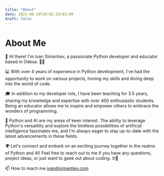 ```yaml
---
title: "About"
date: 2023-06-19T20:02:53+03:00
draft: false
---
```


# About Me

👋 Hi there! I'm Ivan Simantiev, a passionate Python developer and educator based in Odesa. 🐍🚀

💻 With over 4 years of experience in Python development, I've had the opportunity to work on various projects, honing my skills and diving deep into the world of code.

🎓 In addition to my developer role, I have been teaching for 3.5 years, sharing my knowledge and expertise with over 400 enthusiastic students. Being an educator allows me to inspire and empower others to embrace the wonders of programming.

🌟 Python and AI are my areas of keen interest. The ability to leverage Python's versatility and explore the limitless possibilities of artificial intelligence fascinates me, and I'm always eager to stay up-to-date with the latest advancements in these fields.

🌍 Let's connect and embark on an exciting journey together in the realms of Python and AI! Feel free to reach out to me if you have any questions, project ideas, or just want to geek out about coding. 🤓🌱

📫 How to reach me [ivan@simantiev.com](mailto:ivan@simantiev.com)

